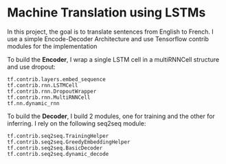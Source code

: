 # Machine Translation using LSTMs

In this project, the goal is to translate sentences from English to French. I use a simple Encode-Decoder Architecture and use Tensorflow contrib modules for the implementation

To build the **Encoder**, I wrap a single LSTM cell in a multiRNNCell structure and use dropout:
```
tf.contrib.layers.embed_sequence
tf.contrib.rnn.LSTMCell
tf.contrib.rnn.DropoutWrapper
tf.contrib.rnn.MultiRNNCell
tf.nn.dynamic_rnn
```

To build the **Decoder**, I build 2 modules, one for training and the other for inferring. I rely on the following seq2seq module:
```
tf.contrib.seq2seq.TrainingHelper
tf.contrib.seq2seq.GreedyEmbeddingHelper
tf.contrib.seq2seq.BasicDecoder
tf.contrib.seq2seq.dynamic_decode
```
